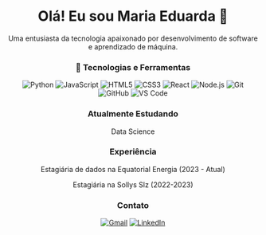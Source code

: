 <div align="center">
  <h1>Olá! Eu sou Maria Eduarda 👋</h1>
  <p>Uma entusiasta da tecnologia apaixonado por desenvolvimento de software e aprendizado de máquina.</p>
  
  <h3>🚀 Tecnologias e Ferramentas</h3>
  <p>
    <img src="https://img.shields.io/badge/-Python-3776AB?style=flat-square&logo=python&logoColor=white" alt="Python">
    <img src="https://img.shields.io/badge/-JavaScript-F7DF1E?style=flat-square&logo=javascript&logoColor=black" alt="JavaScript">
    <img src="https://img.shields.io/badge/-HTML5-E34F26?style=flat-square&logo=html5&logoColor=white" alt="HTML5">
    <img src="https://img.shields.io/badge/-CSS3-1572B6?style=flat-square&logo=css3&logoColor=white" alt="CSS3">
    <img src="https://img.shields.io/badge/-React-61DAFB?style=flat-square&logo=react&logoColor=white" alt="React">
    <img src="https://img.shields.io/badge/-Node.js-339933?style=flat-square&logo=node.js&logoColor=white" alt="Node.js">
    <img src="https://img.shields.io/badge/-Git-F05032?style=flat-square&logo=git&logoColor=white" alt="Git">
    <img src="https://img.shields.io/badge/-GitHub-181717?style=flat-square&logo=github&logoColor=white" alt="GitHub">
    <img src="https://img.shields.io/badge/-VS_Code-007ACC?style=flat-square&logo=visual-studio-code&logoColor=white" alt="VS Code">
  </p>
  
  <h3> Atualmente Estudando</h3>
  <p>Data Science</p>
  
  <h3> Experiência</h3>
  <p>Estagiária de dados na Equatorial Energia (2023 - Atual)</p>
  <p>Estagiária na Sollys Slz (2022-2023)</p>
  
  <h3> Contato</h3>
  <p>
    <a href="mailto:mariaeduardamff@outlook.com.com"><img src="https://img.shields.io/badge/-Gmail-D14836?style=flat-square&logo=gmail&logoColor=white" alt="Gmail"></a>
    <a href="[https://linkedin.com/in/seuperfil](https://www.linkedin.com/in/maria-eduarda-farias-92150324b/)" target="_blank"><img src="https://img.shields.io/badge/-LinkedIn-0077B5?style=flat-square&logo=linkedin&logoColor=white" alt="LinkedIn"></a>
  </p>
</div>
